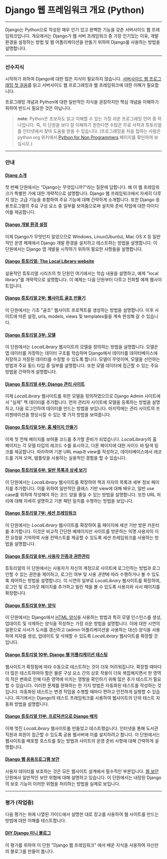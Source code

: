 Django 웹 프레임워크 개요 (Python)
==================================

---

Django는 Python으로 작성된 매우 인기 있고 완벽한 기능을 갖춘 서버사이드 웹 프레임워크입니다. 개요에서는 Django가 웹 서버 프레임워크 중 가장 인기있는 이유, 개발 환경을 설정하는 방법 및 웹 어플리케이션을 만들기 위하여 Django를 사용하는 방법을 설명합니다.

---

### 선수지식

시작하기 위하여 Django에 대한 많은 지식이 필요하지 않습니다. [서버사이드 웹 프로그래밍 첫 걸음](../FirstStep/webProgrammingFramework.md)를 읽고 서버사이드 웹 프로그래밍과 웹 프레임워크에 대한 이해가 필요합니다.

프로그래밍 개념과 Python에 대한 일반적인 지식을 권장하지만 핵심 개념을 이해하기 위하여 반드시 필요한 것은 아닙니다.

> **note**: Python은 초보자도 읽고 이해할 수 있는 가장 쉬운 프로그래밍 언어 중 하나입니다. 즉, 이 단원을 보다 잘 이해하기 원한다면 수많은 무료 서적과 튜토리얼를 인터넷에서 찾아 도움을 받을 수 있습니다. (프로그래밍을 처음 접하는 사람은 python.org 위키에서 [Python for Non Programmers](https://wiki.python.org/moin/BeginnersGuide/NonProgrammers) 페이지를 확인하여 보십시오.)

---

### 안내

#### [Djang 소개](introduction.md)

첫 번째 단원에서는 "Django는 무엇입니까?"라는 질문에 답합니다. 왜 이 웹 프레임워크가 특별한 가에 대한 개략적으로 설명합니다. Django 웹 프레임워크에서 자세히 다루지 않는 고급 기능을 포함하여 주요 기능에 대해 간략하게 소개합니다. 또한 Django 응용프로그램의 주요 구성 요소 중 일부를 보여줌으로써 설치와 준비 작업에 대한 아이디어를 제공합니다.

#### [Django 개발 환경 설정](developmentEnvironment.md)

이제 Django가 무엇인지 알았으므로 Windows, Linux(Ubuntu), Mac OS X 등 일반적인 운영 체제에서 Django 개발 환경을 설치하고 테스트하는 방법을 설명합니다. 이 단원에서는 Django 앱 개발을 시작하기 위하여 필요한 사항들을 설명합니다.

#### [Django 튜토리얼: The Local Library website](tutorialLocalLibraryWebsite.md)

실용적인 튜토리얼 시리즈의 첫 단원인 여기에서는 학습 내용을 설명하고, 예제 "local library"를 개략적으로 설명합니다. 이 예제는 다음 단원부터 다루고 진화할 예제 웹사이트입니다.

#### [Django 튜토리얼 2부: 웹사이트 골조 만들기](skeletonWebsite.md)

이 단원에서는 기초 "골조" 웹사이트 프로젝트를 생성하는 방법을 설명합니다. 이후 사이트에 따른 설정, urls, models, views 및 templates들을 계속 완성해 갈 수 있습니다.

#### [Django 튜토리얼 3부: 모델](models.md)

이 단원에서는 <i>LocalLibrary</i> 웹사이트의 모델을 정의하는 방법을 설명합니다. 모델은 앱 데이터를 저장하는 데이터 구조를 학습하며 Django에서 데이터를 데이터베이스에 저장하고 저장된 데이터를 수정할 수 있도록 합니다. 모델이 무엇이며, 모델을 선언하는 방법과 주요 필드 타입 중 일부를 설명합니다. 또한 모델 데이터에 접근할 수 있는 주요 방법을 간략하게 설명합니다.

#### [Django 튜토리얼 4부: Django 관리 사이트](adminSite.md)

이제 <i>LocalLibrary</i> 웹사이트를 위한 모델을 정의하였으므로 Django Admin 사이트에서 "실제" 책 데이터를 추가합니다. 먼저 관리자 사이트에 모델을 등록하는 방법을 설명하고, 다음 로그인하여 데이터를 만드는 방법을 보입니다. 마지막에는 관리 사이트의 프리젠테이션을 향상시킬 수 있는 몇 가지 방법을 보여줍니다.

#### [Django 튜토리얼 5부: 홈 페이지 안들기](homePage.md)

이제 첫 전체 페이지를 보여줄 코드를 추가할 준비가 되었습니다. <i>LocalLibrary</i>의 홈 페이지는 각 모델 타입의 레코드 수를 표시하고, 다른 페이지에 대한 사이드 바 탐색 링크를 제공합니다. 따라하며 기본 URL map과 view를 작성하고, 데이터베이스에서 레코드를 가져 오며, 템플릿을 사용하는 실용적인 경험을 할 수 있습니다.

#### [Django 튜토리얼 6부: 일반 목록과 상세 보기](genericViews.md)

이 단원에서는 <i>LocalLibrary</i> 웹사이트를 확장하여 책과 저자의 목록과 세부 정보 페이지를 추가합니다. 이를 위하여 일반적인 클래스 기반 view에 대해 배우고, 일반 use case를 위하여 작성해야 하는 코드 양을 줄일 수 있는 방법을 설명합니다. 또한 URL 처리에 대해 자세히 설명하고 기본 패턴 일치를 수행하는 방법을 보입니다.

#### [Django 튜토리얼 7부: 세션 프레임워크](sessions.md)

이 단원에서는 <i>LocalLibrary</i> 웹사이트를 확장하여 홈 페이지에 세션 기반 방문 카운터를 추가합니다. 이것은 비교적 간단한 예제이지만 사이트를 방문하는 익명 사용자의 이전 요청을 기억하여 사용 컨텍스트를 제공할 수 있도록 세션 프레임워크를 사용하는 방법을 설명합니다.

#### [Django 튜토리얼 8부: 사용자 인증과 권한관리](authentication.md)

튜토리얼의 이 단원에서는 사용자가 자신의 계정으로 사이트에 로그인하는 방법과 로그인할 수 있는 권한을 제어하고, 로그인 여부 및 사용 <i>권한</i>에 따라 수행하거나 볼 수 있도록 제어하는 방법을 설명합니다. 이 시연의 일부로 <i>LocalLibrary</i> 웹사이트를 확장하여, 로그인 및 로그아웃 페이지를 추가하고 빌린 책을 볼 수 있도록 사용자와 사서 페이지를 확장합니다.

#### [Django 튜토리얼 9부: 양식](forms.md)

이 단원에서는 Django에서 [HTML 양식](https://developer.mozilla.org/en-US/docs/Web/Guide/HTML/Forms)을 사용하는 방법과 특히 모델 인스턴스를 생성, 업데이트 및 삭제하는 양식을 작성하는 가장 쉬운 방법을 설명합니다. 이에 대한 시연의 일환으로 사서가 도서를 갱신하고 (admin 어플리케이션을 사용하는 대신) 양식을 사용하여 저자를 생성, 업데이트 및 삭제할 수 있도록 <i>LocalLibrary</i> 웹사이트를 확장할 것입니다.

#### [Django 튜토리얼 10부: Django 웹 어플리케이션 테스팅](testing.md)

웹사이트가 확장됨에 따라 수동으로 테스트하는 것이 더욱 어려워집니다. 확장할 때마다 더 많은 테스트하여야 함은 물론 구성 요소 간의 상호 작용이 더욱 복잡해지면서 한 영역의 작은 변화로 인해 다른 영역에 미치는 영향을 확인하기 위해 많은 추가 테스트가 필요할 수 있습니다. 이러한 문제를 완화하는 한 가지 방법은 자동화된 테스트를 작성하는 것입니다. 자동화된 테스트는 변경 작업을 수행할 때마다 편하고 안전하게 실행할 수 있습니다. 여기에서는 Django의 테스트 프레임워크를 사용하여 웹사이트의 단위 테스트 자동화 방법을 설명합니다.

#### [Django 튜토리얼 11부: 프로덕션으로 Django 배치](deployment.md)

이제 멋진 <i>LocalLibrary</i> 웹사이트를 만들었고 테스트했습니다. 인터넷을 통해 도서관 직원과 회원이 접근할 수 있도록 공용 웹서버에 이를 설치하려고 합니다. 이 단원에서는 웹사이트를 배포할 호스트를 찾는 방법과 사이트의 운영 준비 사항에 대해 간략하게 설명합니다.

#### [Django 웹 응용프로그램 보안](webApplicationSecurity.md)

사용자 데이터를 보호하는 것은 모든 웹사이트 설계에서 필수적인 부분입니다. [웹 보안](https://developer.mozilla.org/en-US/docs/Web/Security) 단원에서 일반적인 보안 위협에 대해 설명하고 있습니다. 이 단원에서는 내장된 Django의 보호 기능이 이러한 위협을 처리하는 방법을 실제로 보입니다.

---

### 평가 (작업중)

다음 평가는 위에 나열된 가이드에서 설명한 대로 장고를 사용하여 웹 사이트를 만드는 방법에 대한 이해를 테스트합니다.

#### [DIY Django 미니 블로그](https://djangoAssessmentBlog.md)

이 평가를 위하여 이 단원 "Django 웹 프레임워크" 에서 배운 지식을 사용하여 자신만의 블로그를 만들어 봅니다.
